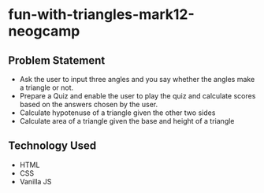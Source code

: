# fun-with-triangles-mark12-neogcamp

## Problem Statement

- Ask the user to input three angles and you say whether the angles make a triangle or not.
- Prepare a Quiz and enable the user to play the quiz and calculate scores based on the answers chosen by the user.
- Calculate hypotenuse of a triangle given the other two sides
- Calculate area of a triangle given the base and height of a triangle
 
 ## Technology Used
 
 - HTML
 - CSS
 - Vanilla JS
